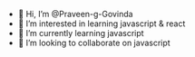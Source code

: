 - 👋 Hi, I’m @Praveen-g-Govinda
- 👀 I’m interested in learning javascript & react
- 🌱 I’m currently learning javascript
- 💞️ I’m looking to collaborate on javascript


<!---
Praveen-g-Govinda/Praveen-g-Govinda is a ✨ special ✨ repository because its `README.md` (this file) appears on your GitHub profile.
You can click the Preview link to take a look at your changes.
--->

